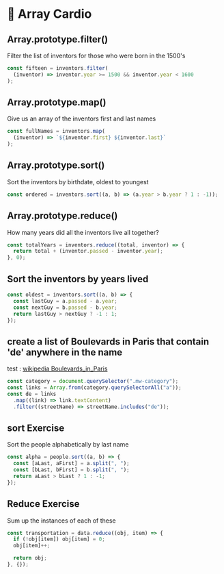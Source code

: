 # 💪 Array Cardio

## Array.prototype.filter()

Filter the list of inventors for those who were born in the 1500's

```javascript
const fifteen = inventors.filter(
  (inventor) => inventor.year >= 1500 && inventor.year < 1600
);
```

## Array.prototype.map()

Give us an array of the inventors first and last names

```javascript
const fullNames = inventors.map(
  (inventor) => `${inventor.first} ${inventor.last}`
);
```

## Array.prototype.sort()

Sort the inventors by birthdate, oldest to youngest

```javascript
const ordered = inventors.sort((a, b) => (a.year > b.year ? 1 : -1));
```

## Array.prototype.reduce()

How many years did all the inventors live all together?

```javascript
const totalYears = inventors.reduce((total, inventor) => {
  return total + (inventor.passed - inventor.year);
}, 0);
```

## Sort the inventors by years lived

```javascript
const oldest = inventors.sort((a, b) => {
  const lastGuy = a.passed - a.year;
  const nextGuy = b.passed - b.year;
  return lastGuy > nextGuy ? -1 : 1;
});
```

## create a list of Boulevards in Paris that contain 'de' anywhere in the name

test : [wikipedia Boulevards_in_Paris](https://en.wikipedia.org/wiki/Category:Boulevards_in_Paris)

```javascript
const category = document.querySelector(".mw-category");
const links = Array.from(category.querySelectorAll("a"));
const de = links
  .map((link) => link.textContent)
  .filter((streetName) => streetName.includes("de"));
```

## sort Exercise

Sort the people alphabetically by last name

```javascript
const alpha = people.sort((a, b) => {
  const [aLast, aFirst] = a.split(", ");
  const [bLast, bFirst] = b.split(", ");
  return aLast > bLast ? 1 : -1;
});
```

## Reduce Exercise

Sum up the instances of each of these

```javascript
const transportation = data.reduce((obj, item) => {
  if (!obj[item]) obj[item] = 0;
  obj[item]++;

  return obj;
}, {});
```
